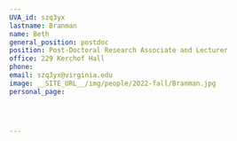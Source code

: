 ```yaml
---
UVA_id: szq3yx
lastname: Branman
name: Beth
general_position: postdoc
position: Post-Doctoral Research Associate and Lecturer
office: 229 Kerchof Hall
phone:
email: szq3yx@virginia.edu
image: __SITE_URL__/img/people/2022-fall/Branman.jpg 
personal_page: 




---
```


